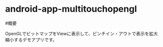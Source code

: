 android-app-multitouchopengl
============================

#概要

OpenGLでビットマップをViewに表示して、ピンチイン・アウトで表示を拡大縮小するデモアプリです。

